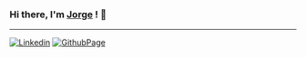 ### Hi there, I'm [Jorge](https://jorge-moreira.github.io/) ! 👋
---

[![Linkedin](https://img.shields.io/badge/-jorge--moreira-blue?logo=linkedin&link=https://www.linkedin.com/in/jorge-moreira/)](https://linkedin.com/in/jorge-moreira/)
[![GithubPage](https://img.shields.io/badge/-jorge--moreira.github.io-ff0000?logo=github&link=https://www.linkedin.com/in/jorge-moreira/)](https://jorge-moreira.github.io/)

<!--
**jorge-moreira/jorge-moreira** is a ✨ _special_ ✨ repository because its `README.md` (this file) appears on your GitHub profile.

Here are some ideas to get you started:

- 🔭 I’m currently working on ...
- 🌱 I’m currently learning ...
- 👯 I’m looking to collaborate on ...
- 🤔 I’m looking for help with ...
- 💬 Ask me about ...
- 📫 How to reach me: ...
- 😄 Pronouns: ...
- ⚡ Fun fact: ...
-->

